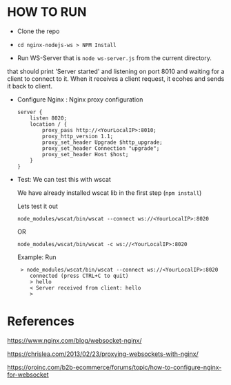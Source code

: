 # HOW TO RUN

- Clone the repo

- `cd nginx-nodejs-ws > NPM Install`

- Run WS-Server that is `node ws-server.js` from the current directory. 

 that should print 'Server started' and listening on port 8010 and waiting for a client to connect to it. When it receives a client request, it ecohes and sends it back to client.
 
- Configure Nginx : Nginx proxy configuration

    ```
    server {
        listen 8020;
        location / {
            proxy_pass http://<YourLocalIP>:8010;
            proxy_http_version 1.1;
            proxy_set_header Upgrade $http_upgrade;
            proxy_set_header Connection "upgrade";
            proxy_set_header Host $host;
        }
    }
    ```

- Test: We can test this with wscat 

    We have already installed wscat lib in the first step (`npm install`)

    Lets test it out

    `node_modules/wscat/bin/wscat --connect ws://<YourLocalIP>:8020`

    OR

    `node_modules/wscat/bin/wscat -c ws://<YourLocalIP>:8020`

    Example: Run

    ```
     > node_modules/wscat/bin/wscat --connect ws://<YourLocalIP>:8020
        connected (press CTRL+C to quit)
        > hello
        < Server received from client: hello
        > 
    ```


# References

https://www.nginx.com/blog/websocket-nginx/

https://chrislea.com/2013/02/23/proxying-websockets-with-nginx/

https://oroinc.com/b2b-ecommerce/forums/topic/how-to-configure-nginx-for-websocket





